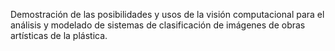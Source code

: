 Demostración de las posibilidades y usos de la visión computacional para el análisis y modelado de sistemas de clasificación de imágenes de obras artísticas de la plástica.
